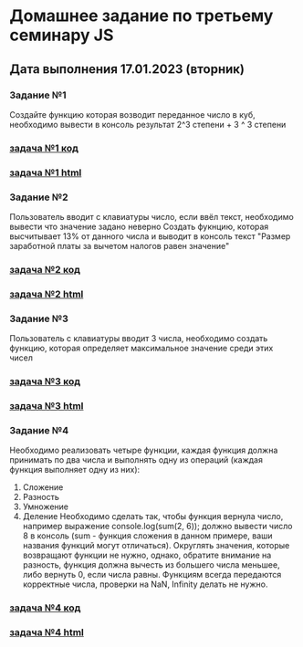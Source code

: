 # Домашнее задание по третьему семинару JS

## Дата выполнения 17.01.2023 (вторник)


### Задание №1

Создайте функцию которая возводит переданное число в куб, необходимо вывести в консоль результат 2^3 степени + 3 ^ 3 степени



### [задача №1 код](https://github.com/olegsamy/3DZ_JS/blob/main/task1/script.js) 

### [задача №1 html](https://olegsamy.github.io/3DZ_JS/task1/index.html)



### Задание №2

Пользователь вводит с клавиатуры число, если ввёл текст, необходимо вывести что значение задано неверно
Создать фукнцию, которая высчитывает 13% от данного числа и выводит в консоль текст "Размер заработной платы за вычетом налогов равен значение"



### [задача №2 код](https://github.com/olegsamy/3DZ_JS/blob/main/task2/script.js) 

### [задача №2 html](https://olegsamy.github.io/3DZ_JS/task2/index.html)



### Задание №3

Пользователь с клавиатуры вводит 3 числа, необходимо создать функцию, которая определяет максимальное значение среди этих чисел


### [задача №3 код](https://github.com/olegsamy/3DZ_JS/blob/main/task3/script.js) 

### [задача №3 html](https://olegsamy.github.io/3DZ_JS/task3/index.html)



### Задание №4

Необходимо реализовать четыре функции, каждая функция должна принимать по два
числа и выполнять одну из операций (каждая функция выполняет одну из них):
1. Сложение
2. Разность
3. Умножение
4. Деление
Необходимо сделать так, чтобы функция вернула число, например выражение
console.log(sum(2, 6)); должно вывести число 8 в консоль (sum - функция
сложения в данном примере, ваши названия функций могут отличаться).
Округлять значения, которые возвращают функции не нужно, однако, обратите
внимание на разность, функция должна вычесть из большего числа меньшее, либо
вернуть 0, если числа равны.
Функциям всегда передаются корректные числа, проверки на NaN, Infinity делать
не нужно.

### [задача №4 код](https://github.com/olegsamy/3DZ_JS/blob/main/task4/script.js) 

### [задача №4 html](https://olegsamy.github.io/3DZ_JS/task4/index.html)
